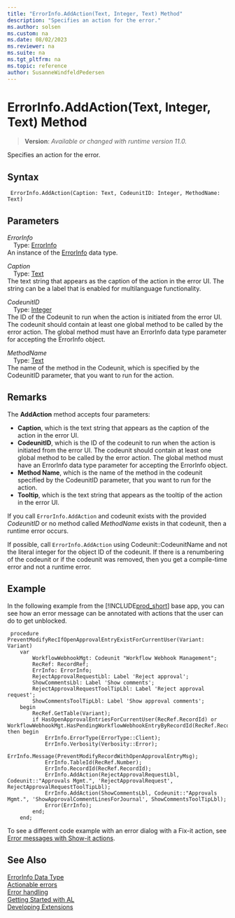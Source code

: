 ```yaml
---
title: "ErrorInfo.AddAction(Text, Integer, Text) Method"
description: "Specifies an action for the error."
ms.author: solsen
ms.custom: na
ms.date: 08/02/2023
ms.reviewer: na
ms.suite: na
ms.tgt_pltfrm: na
ms.topic: reference
author: SusanneWindfeldPedersen
---
```

[//]: # (START>DO_NOT_EDIT)
[//]: # (IMPORTANT:Do not edit any of the content between here and the END>DO_NOT_EDIT.)
[//]: # (Any modifications should be made in the .xml files in the ModernDev repo.)
# ErrorInfo.AddAction(Text, Integer, Text) Method
> **Version**: _Available or changed with runtime version 11.0._

Specifies an action for the error.


## Syntax
```AL
 ErrorInfo.AddAction(Caption: Text, CodeunitID: Integer, MethodName: Text)
```
## Parameters
*ErrorInfo*  
&emsp;Type: [ErrorInfo](errorinfo-data-type.md)  
An instance of the [ErrorInfo](errorinfo-data-type.md) data type.  

*Caption*  
&emsp;Type: [Text](../text/text-data-type.md)  
The text string that appears as the caption of the action in the error UI. The string can be a label that is enabled for multilanguage functionality.  

*CodeunitID*  
&emsp;Type: [Integer](../integer/integer-data-type.md)  
The ID of the Codeunit to run when the action is initiated from the error UI. The codeunit should contain at least one global method to be called by the error action. The global method must have an ErrorInfo data type parameter for accepting the ErrorInfo object.  

*MethodName*  
&emsp;Type: [Text](../text/text-data-type.md)  
The name of the method in the Codeunit, which is specified by the CodeunitID parameter, that you want to run for the action.  



[//]: # (IMPORTANT: END>DO_NOT_EDIT)

## Remarks

The **AddAction** method accepts four parameters:

- **Caption**, which is the text string that appears as the caption of the action in the error UI.
- **CodeunitID**, which is the ID of the codeunit to run when the action is initiated from the error UI. The codeunit should contain at least one global method to be called by the error action. The global method must have an ErrorInfo data type parameter for accepting the ErrorInfo object.
- **Method Name**, which is the name of the method in the codeunit specified by the CodeunitID parameter, that you want to run for the action.
- **Tooltip**, which is the text string that appears as the tooltip of the action in the error UI.

If you call `ErrorInfo.AddAction` and codeunit exists with the provided *CodeunitID* or no method called *MethodName* exists in that codeunit, then a runtime error occurs.

If possible, call `ErrorInfo.AddAction` using Codeunit::CodeunitName and not the literal integer for the object ID of the codeunit. If there is a renumbering of the codeunit or if the codeunit was removed, then you get a compile-time error and not a runtime error.

## Example

In the following example from the [!INCLUDE[prod_short](../../../includes/prod_short.md)] base app, you can see how an error message can be annotated with actions that the user can do to get unblocked.

```AL
 procedure PreventModifyRecIfOpenApprovalEntryExistForCurrentUser(Variant: Variant)
    var
        WorkflowWebhookMgt: Codeunit "Workflow Webhook Management";
        RecRef: RecordRef;
        ErrInfo: ErrorInfo;
        RejectApprovalRequestLbl: Label 'Reject approval';
        ShowCommentsLbl: Label 'Show comments';
        RejectApprovalRequestToolTipLbl: Label 'Reject approval request';
        ShowCommentsToolTipLbl: Label 'Show approval comments';
    begin
        RecRef.GetTable(Variant);
        if HasOpenApprovalEntriesForCurrentUser(RecRef.RecordId) or WorkflowWebhookMgt.HasPendingWorkflowWebhookEntryByRecordId(RecRef.RecordId) then begin
            ErrInfo.ErrorType(ErrorType::Client);
            ErrInfo.Verbosity(Verbosity::Error);
            ErrInfo.Message(PreventModifyRecordWithOpenApprovalEntryMsg);
            ErrInfo.TableId(RecRef.Number);
            ErrInfo.RecordId(RecRef.RecordId);
            ErrInfo.AddAction(RejectApprovalRequestLbl, Codeunit::"Approvals Mgmt.", 'RejectApprovalRequest', RejectApprovalRequestToolTipLbl);
            ErrInfo.AddAction(ShowCommentsLbl, Codeunit::"Approvals Mgmt.", 'ShowApprovalCommentLinesForJournal', ShowCommentsToolTipLbl);
            Error(ErrInfo);
        end;
    end;
```

To see a different code example with an error dialog with a Fix-it action, see [Error messages with Show-it actions](../../devenv-actionable-errors.md#show-it-actions).

## See Also

[ErrorInfo Data Type](errorinfo-data-type.md)  
[Actionable errors](../../devenv-actionable-errors.md)  
[Error handling](../../devenv-al-error-handling.md)   
[Getting Started with AL](../../devenv-get-started.md)  
[Developing Extensions](../../devenv-dev-overview.md)